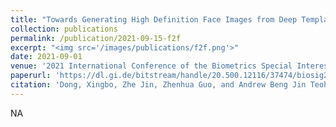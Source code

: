 ```yaml
---
title: "Towards Generating High Definition Face Images from Deep Templates"
collection: publications
permalink: /publication/2021-09-15-f2f
excerpt: "<img src='/images/publications/f2f.png'>"
date: 2021-09-01
venue: '2021 International Conference of the Biometrics Special Interest Group (BIOSIG)'
paperurl: 'https://dl.gi.de/bitstream/handle/20.500.12116/37474/biosig2021_proceedings_08.pdf?sequence=1&isAllowed=y'
citation: 'Dong, Xingbo, Zhe Jin, Zhenhua Guo, and Andrew Beng Jin Teoh. "Towards Generating High Definition Face Images from Deep Templates." In 2021 International Conference of the Biometrics Special Interest Group (BIOSIG), pp. 1-11. IEEE, 2021.'
---
```


NA